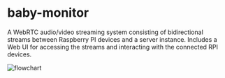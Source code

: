 # baby-monitor
A WebRTC audio/video streaming system consisting of bidirectional streams between Raspberry PI devices and a server instance. Includes a Web UI for accessing the streams and interacting with the connected RPI devices.

![flowchart](https://raw.githubusercontent.com/leerikss/baby-monitor/master/flowchart.png)
